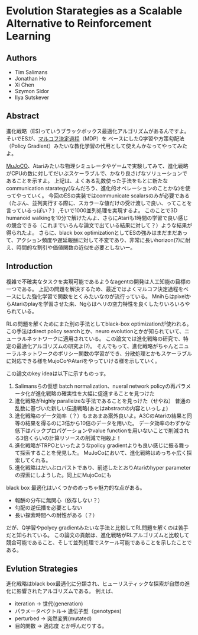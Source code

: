 # Evolution Starategies as a Scalable Alternative to Reinforcement Learning

## Authors
  * Tim Salimans
  * Jonathan Ho
  * Xi Chen
  * Szymon Sidor
  * Ilya Sutskever


## Abstract

進化戦略（ES)っていうブラックボックス最適化アルゴリズムがあるんですよ。
そいでESが、[マルコフ決定過程](https://ja.wikipedia.org/wiki/%E3%83%9E%E3%83%AB%E3%82%B3%E3%83%95%E6%B1%BA%E5%AE%9A%E9%81%8E%E7%A8%8B)（MDP）を
ベースにしたQ学習や方策勾配法（Policy Gradient）みたいな教化学習の代用として使えんかなってやってみたよ。

[MuJoCO](http://www.mujoco.org/)、Atariみたいな物理シミュレータやゲームで実験してみて、進化戦略がCPUの数に対してだいぶスケーラブルで、かなり良さげなソリューションであることを示すよ。
上記は、よくある乱数使った手法をもとに新たなcommunication starategy(なんだろう、進化的オペレーションのことかな)を使ってやっていく。
今回のESの実装ではcommunicate scalarsのみが必要である（たぶん、並列実行する際に、スカラーな値だけの受け渡しで良い、ってことを言っているっぽい？）,そいで1000並列処理を実現するよ。
このことで3D humanoid walkingを10分で解けたんよ、さらにAtariも1時間の学習で良い感じの競合できる（これまでいろんな論文で出ている結果に対して？）ような結果が得られたよ。
さらに、black box optimizationとしてESの強みはまだまだあって、アクション頻度や遅延報酬に対して不変であり、非常に長いhorizon(?)に耐え、時間的な割引や価値関数の近似を必要としないー。


## Introduction

複雑で不確実なタスクを実現可能であるようなagentの開発は人工知能の目標の一つである。
上記の問題を解決するため、最近ではよくマルコフ決定過程をベースにした強化学習で関数をとくみたいなのが流行っている。
MnihらはpixelからAtariのplayを学習させた来、Ngらはヘリの空力特性を良くしたりいろいろやられている。

RLの問題を解くためにまた別の手法としてblack-box optimizationが使われる。この手法はdirect policy searchとか、neuro evolutionとかが知られていて、ニューラルネットワークに適用されている。
この論文では進化戦略の研究で、特定の最適化アルゴリズムの研究よ(?)。
そんでもって、進化戦略がちゃんとニューラルネットワークのポリシー関数の学習ができ、分散処理とかもスケーラブルに対応できる様をMujoCoやAtariをやっていける様を示していく。

この論文のkey ideaは以下に示すものっす。

1. Salimansらの仮想 batch normalization、nueral network policyの再パラメータ化が進化戦略の確実性を大幅に促進することを見つけた
2. 進化戦略がhighly paralleizeな手法であることを見っけた（せやね）
   普通の乱数に基づいた新しい伝達戦略(あとはabstractの内容といっしょ)
3. 進化戦略のデータ効率（？）もまあまあ案外良いよ。A3CのAtariの結果と同等の結果を得るのに3倍から10倍のデータを用いた。
   データ効率のわずかな低下はバックプロパゲーションやvalue functionを用いないことで削減される3倍くらいの計算リソースの削減で相殺よ！
4. 進化戦略がTRPOといったようなpolicy gradientよりも良い感じに振る舞って探索することを発見した。
   MuJoCoにおいて、進化戦略はめっちゃ広く探索してくれる。
5. 進化戦略はだいぶロバストであり、前述したとおりAtariのhyper parameterの探索にしようした。同上にMujoCoにも

black box 最適化はいくつかのめっちゃ魅力的な点がある。
 * 報酬の分布に無関心（依存しない？）
 * 勾配の逆伝播を必要としない
 * 長い探索時間への耐性がある（？）

だが、Q学習やpolycy gradientみたいな手法と比較してRL問題を解くのは苦手だと知られている。
この論文の貢献は、進化戦略がRLアルゴリズムと比較して競合可能であること、そして並列処理でスケール可能であることを示したことである。

## Evlution Strategies

進化戦略はblack box最適化に分類され、ヒューリスティックな探索が自然の進化に影響されたアルゴリズムである。
例えば、
 * iteration -> 世代(generation)
 * パラメータベクトル-> 遺伝子型（genotypes)
 * perturbed -> 突然変異(mutated)
 * 目的関数 -> 適応度
とか呼んだりする。

